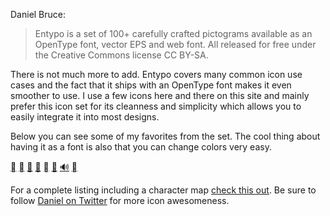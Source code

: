 <!--
layout: post
title: Entypo Icon Set
resource: http://www.entypo.com/
categories: linked
-->

Daniel Bruce:

> Entypo is a set of 100+ carefully crafted pictograms available as an OpenType font, vector
> EPS and web font. All released for free under the Creative Commons license CC BY-SA.

There is not much more to add. Entypo covers many common icon use cases and the fact that it
ships with an OpenType font makes it even smoother to use.
I use a few icons here and there on this site and mainly prefer this icon set for its
cleanness and simplicity which allows you to easily integrate it into most designs.

Below you can see some of my favorites from the set. The cool thing about having it as
a font is also that you can change colors very easy.

<section id="socialize">
<p>
<a href="http://twitter.com/martinklepsch" target="_blank" class="icon"><span class="hint--bottom" data-hint="I say stupid things in public on Twitter">&#59160;</span></a>
<a href="http://github.com/martinklepsch" target="_blank" class="icon"><span class="hint--bottom" data-hint="I share code on Github">&#59156;</span></a>
<a href="http://pinboard.in/u:mklappstuhl" target="_blank" class="icon"><span class="hint--bottom" data-hint="I save interesting links at Pinboard">&#128209;</span></a>
<a href="http://facebook.com/martinklepsch" target="_blank" class="icon"><span class="hint--bottom" data-hint="I have “friends” on Facebook">&#128101;</span></a>
<a href="http://foursquare.com/mklappstuhl" target="_blank" class="icon"><span class="hint--bottom" data-hint="I check in in places on Foursquare">&#59175;</span></a>
<a href="http://instagram.com/mklappstuhl" target="_blank" class="icon"><span class="hint--bottom" data-hint="I post pretty pictures to Instagram">&#127748;</span></a>
<a href="http://soundcloud.com/mklappstuhl" target="_blank" class="icon"><span class="hint--bottom" data-hint="I listen to and share music on Soundcloud">&#128266;</span></a>
<a href="http://pinterest.com/martinklepsch" target="_blank" class="icon"><span class="hint--bottom" data-hint="I collect pretty things on Pinterest">&#59392;</span></a>
</p>
</section>

For a complete listing including a character map [check this out](http://bistro.convergencecms.co/entypo).
Be sure to follow [Daniel on Twitter](http://twitter.com/danielbruce_) for more icon
awesomeness.

